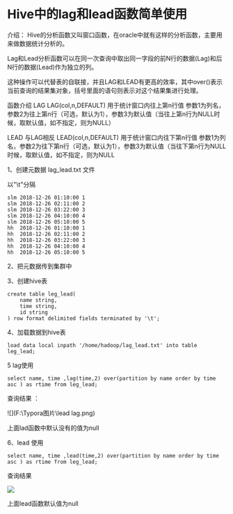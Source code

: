 # Hive中的lag和lead函数简单使用

介绍：
Hive的分析函数又叫窗口函数，在oracle中就有这样的分析函数，主要用来做数据统计分析的。

Lag和Lead分析函数可以在同一次查询中取出同一字段的前N行的数据(Lag)和后N行的数据(Lead)作为独立的列。

这种操作可以代替表的自联接，并且LAG和LEAD有更高的效率，其中over()表示当前查询的结果集对象，括号里面的语句则表示对这个结果集进行处理。

函数介绍
LAG
LAG(col,n,DEFAULT) 用于统计窗口内往上第n行值
参数1为列名，参数2为往上第n行（可选，默认为1），参数3为默认值（当往上第n行为NULL时候，取默认值，如不指定，则为NULL）

LEAD
与LAG相反
LEAD(col,n,DEFAULT) 用于统计窗口内往下第n行值
参数1为列名，参数2为往下第n行（可选，默认为1），参数3为默认值（当往下第n行为NULL时候，取默认值，如不指定，则为NULL

1、创建元数据 lag_lead.txt 文件

以"\t"分隔

```mysql
slm	2018-12-26 01:10:00	1
slm	2018-12-26 02:11:00	2
slm	2018-12-26 03:22:00	3
slm	2018-12-26 04:10:00	4
slm	2018-12-26 05:10:00	5
hh	2018-12-26 01:10:00	1
hh	2018-12-26 02:11:00	2
hh	2018-12-26 03:22:00	3
hh	2018-12-26 04:10:00	4
hh	2018-12-26 05:10:00	5

```

2、把元数据传到集群中

3、创建hive表	

```mysql
create table leg_lead(
    name string,
    time string,
    id string
) row format delimited fields terminated by '\t';

```

 4、加载数据到hive表 

```mysql
load data local inpath '/home/hadoop/lag_lead.txt' into table leg_lead;

```

 5 lag使用

```
select name, time ,lag(time,2) over(partition by name order by time asc ) as rtime from leg_lead;
```



查询结果 ： 	

![](F:\Typora图片\lead lag.png)

上面lad函数中默认没有的值为null

 6、lead 使用 

```mysql
select name, time ,lead(time,2) over(partition by name order by time asc ) as rtime from leg_lead;

```

 查询结果 

![](F:\Typora图片\lead.png)

 上面lead函数默认值为null 